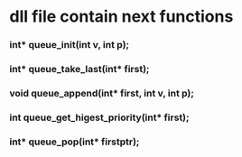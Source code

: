 # dll file contain next functions 
### int* queue_init(int v, int p);
### int* queue_take_last(int* first);
### void queue_append(int* first, int v, int p);
### int queue_get_higest_priority(int* first);
### int* queue_pop(int* firstptr);